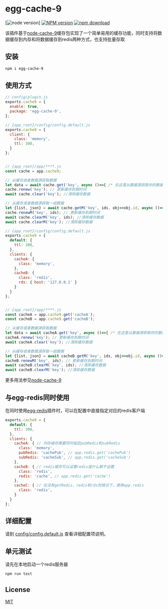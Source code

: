 # egg-cache-9

[![node version][node-image]]
[![NPM version][npm-image]][npm-url]
[![npm download][download-image]][download-url]

[node-image]: https://img.shields.io/badge/node-%3E%3D8-blue.svg
[npm-image]: https://img.shields.io/npm/v/egg-cache-9.svg?style=flat-square
[npm-url]: https://npmjs.org/package/egg-cache-9
[download-image]: https://img.shields.io/npm/dm/egg-cache-9.svg?style=flat-square
[download-url]: https://npmjs.org/package/egg-cache-9

该插件基于[node-cache-9](https://github.com/985ch/node-cache-9)缓存包实现了一个简单易用的缓存功能，同时支持将数据缓存到内存和将数据缓存到redis两种方式，也支持批量存取

## 安装

```sh
npm i egg-cache-9
```

## 使用方式

```js
// config/plugin.js
exports.cache9 = {
  enable: true,
  package: 'egg-cache-9',
};
```
```js
// {app_root}/config/config.default.js
exports.cache9 = {
  client: {
    class: 'memory',
    ttl: 300,
  }
};


// {app_root}/app/****.js
const cache = app.cache9;

// 从缓存或者数据源获取数据
let data = await cache.get('key', async ()=>{ /* 在这里从数据源获取你的数据并返回 */ });
cache.renew('key'); // 更新缓存到期时间
await cache.clear('key'); //清除缓存数据

// 从缓存或者数据源获取一组数据
let {list, json} = await cache.getM('key', ids, obj=>obj.id, async ()=>{ /* 在这里从数据源获取你的数据并返回 */ });
cache.renewM('key', ids); // 更新缓存到期时间
await cache.clearM('key', ids); //清除缓存数据
await cache.clearM('key'); //清除缓存数据
```
```js
// {app_root}/config/config.default.js
exports.cache9 = {
  default: {
    ttl: 300,
  },
  clients: {
    cacheA: {
      class: 'memory',
    },
    cacheB: {
      class: 'redis',
      rds: { host: '127.0.0.1' }
    }
  }
};


// {app_root}/app/****.js
const cacheA = app.cache9.get('cacheA');
const cacheB = app.cache9.get('cacheB');

// 从缓存或者数据源获取数据
let data = await cacheA.get('key', async ()=>{ /* 在这里从数据源获取你的数据并返回 */ });
cacheA.renew('key'); // 更新缓存到期时间
await cacheA.clear('key'); //清除缓存数据

// 从缓存或者数据源获取一组数据
let {list, json} = await cacheB.getM('key', ids, obj=>obj.id, async ()=>{ /* 在这里从数据源获取你的数据并返回 */ });
cacheB.renewM('key', ids); // 更新缓存到期时间
await cacheB.clearM('key', ids); //清除缓存数据
await cacheB.clearM('key'); //清除缓存数据
```
更多用法参见[node-cache-9](https://github.com/985ch/node-cache-9#cache-driver-class)


## 与egg-redis同时使用
在同时使用[egg-redis](https://github.com/eggjs/egg-redis)插件时，可以在配置中直接指定对应的redis客户端
```js
exports.cache9 = {
  default: {
    ttl: 300,
  },
  clients: {
    cacheA: { // 内存缓存需要同时指定pubRedis和subRedis
      class: 'memory',
      pubRedis: 'cachePub', // app.redis.get('cachePub')
      subRedis: 'cacheSub', // app.redis.get('cacheSub')
    },
    cacheB: { // redis缓存可以设置redis或什么都不设置
      class: 'redis',
      redis: 'cache', // app.redis.get('cache')
    },
    cacheC: { // 在没有getRedis，redis和rds的情况下，使用app.redis
      class: 'redis',
    }
  }
};
```

## 详细配置

请到 [config/config.default.js](config/config.default.js) 查看详细配置项说明。

## 单元测试

请先在本地启动一个redis服务器
```sh
npm run test
```

## License

[MIT](LICENSE)

